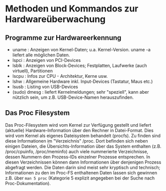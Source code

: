 # Methoden und Kommandos zur Hardwareüberwachung

## Programme zur Hardwareerkennung
- uname : Anzeigen von Kernel-Daten; u.a. Kernel-Version. uname -a liefert alle
  möglichen Daten.
- lspci : Anzeigen von PCI-Devices
- lsblk : Anzeigen von Block-Devices; Festplatten, Laufwerke (auch virtuell),
  Partitionen
- lscpu : Infos zur CPU - Architektur, Kerne usw.
- lshw : Allgemeine Hardware inkl. Input-Devices (Tastatur, Maus etc.)
- lsusb : Listing von USB-Devices
- (sudo) dmesg : liefert Kernelmeldungen; sehr "speziell", kann aber nützlich
  sein, um z.B. USB-Device-Namen herauszufinden.

## Das Proc Filesystem
Das Proc-Filesystem wird vom Kernel zur Verfügung gestellt und liefert
(aktuelle) Hardware-Information über den Rechner in Datei-Format. Dies wird vom
Kernel als eigenes Dateisystem behandelt (procfs). Zu finden sind diese
Informationen im "Verzeichnis" /proc.
Dort befinden sich neben einigen Dateien, die Übersichts-Information über das
System enthalten (z.B. /proc/cpuinfo, /proc/meminfo) auch viele nummerierte
Verzeichnisse, dessen Nummern den Prozess-IDs einzelner Prozesse entsprechen. In
diesen Verzeichnissen können dann Informationen über denjenigen Prozess
abgefragt werden.
Die Daten darin sind meist sehr kryptisch und technisch; Informationen zu den im
Proc-FS enthaltenen Daten lassen sich gewinnen z.B. über `man 5 proc` (Kategorie
5 explizit angegeben bei der Suche nach Proc-Dokumentation).

